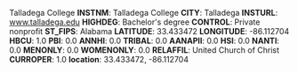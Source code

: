 
Talladega College
**INSTNM**: Talladega College 
**CITY**: Talladega 
**INSTURL**: www.talladega.edu 
**HIGHDEG**: Bachelor's degree 
**CONTROL**: Private nonprofit 
**ST_FIPS**: Alabama 
**LATITUDE**: 33.433472 
**LONGITUDE**: -86.112704 
**HBCU**: 1.0 
**PBI**: 0.0 
**ANNHI**: 0.0 
**TRIBAL**: 0.0 
**AANAPII**: 0.0 
**HSI**: 0.0 
**NANTI**: 0.0 
**MENONLY**: 0.0 
**WOMENONLY**: 0.0 
**RELAFFIL**: United Church of Christ 
**CURROPER**: 1.0 
**location**: 33.433472, -86.112704 